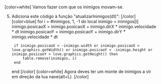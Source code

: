 [color=white]
Vamos fazer com que os inimigos movam-se.

5. Adiciona este código à função "atualizarInimigos(dt)":
   [/color] [color=blue]
    for i = #inimigos, 1, -1 do
        local inimigo = inimigos[i]
        inimigo.posicaoX = inimigo.posicaoX + inimigo.dirX * inimigo.velocidade * dt
        inimigo.posicaoY = inimigo.posicaoY + inimigo.dirY * inimigo.velocidade * dt

        if inimigo.posicaoX < -inimigo.width or inimigo.posicaoX > love.graphics.getWidth() or inimigo.posicaoY < -inimigo.height or inimigo.posicaoY > love.graphics.getHeight() then
            table.remove(inimigos, i)
        end
    end
   [/color] [color=white]
Agora deves ter um monte de inimigos a vir em direção da tua nave(alt+L).
   [/color]
